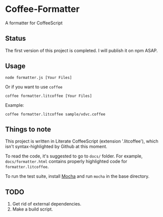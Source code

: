 # Coffee-Formatter

A formatter for CoffeeScript

## Status

The first version of this project is completed.  I will publish it on npm ASAP.

## Usage

	node formatter.js [Your Files]

Or if you want to use `coffee`

	coffee formatter.litcoffee [Your Files]

Example:

	coffee formatter.litcoffee sample/vdvc.coffee

## Things to note

This project is written in Literate CoffeeScript (extension '.litcoffee'), which isn't syntax-highlighted by Github at this moment.

To read the code, it's suggested to go to `docs/` folder.  For example, `docs/formatter.html` contains properly highlighted code for `formatter.litcoffee`.

To run the test suite, install [Mocha](https://github.com/visionmedia/mocha) and run `mocha` in the base directory.

## TODO

1. Get rid of external dependencies.
2. Make a build script.